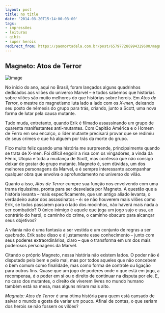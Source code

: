```yaml
---
layout: post
title: no title
date: '2014-08-20T15:14:00-03:00'
tags:
- impressões
- leituras
- gibis
- super heróis
redirect_from: https://paomortadela.com.br/post/657977286994329600/magneto-atos-de-terror
---
```

## Magneto: Atos de Terror

![image](https://64.media.tumblr.com/d5b784a7edfe7a757fdfe02655abf377/df490fc284b2cab6-f1/s540x810/85a6b679238b59ccd8f355516325dfc29862702c.png)

No início do ano, aqui no Brasil, foram lançados alguns quadrinhos dedicados aos vilões do universo Marvel – e todos sabemos que histórias sobre vilões são muito melhores do que histórias sobre herois. Em _Atos de Terror_, o mestre do magnetismo luta lado a lado com os _X-men_, deixando seu posto de nêmesis do grupo para trás, criando, junto a Scott, uma nova forma de lutar pela causa mutante.

Tudo muda, entretanto, quando Erik é filmado assassinando um grupo de quarenta manifestantes anti-mutantes. Com Capitão América e o Homem de Ferro em seu encalço, o líder mutante precisará provar que se redimiu de seus crimes e que há alguém por trás da morte do grupo.

Fico muito feliz quando uma história me surpreende, principalmente quando se trata de X-men. Foi difícil engolir a rixa com os vingadores, a vinda da Fênix, Utopia e toda a mudança de Scott, mas confesso que não consigo deixar de gostar do grupo mutante. Magneto é, sem dúvidas, um dos melhores personagens da Marvel, e é sempre interessante acompanhar qualquer obra que envolva o aprofundamento no universo do vilão.

Quanto a isso, _Atos de Terror_ cumpre sua função nos envolvendo com uma trama riquíssima, pronta para ser desvelada por Magneto. A questão que a história levanta – mais especificamente, que um antigo aliado levanta, o verdadeiro autor dos assassinatos – é: se não houverem mais vilões como Erik, se todos passarem para o lado dos mocinhos, não haverá mais nada a ser combatido? O único inimigo é aquele que joga um jogo sujo e usa, ao contrário do heroi, o caminho do crime, o caminho obscuro para alcançar seus objetivos?

A vilania não é uma fantasia a ser vestida e um conjunto de regras a ser quebrado. Erik sabe disso e é justamente esse conhecimento – junto com seus poderes extraordinários, claro – que o transforma em um dos mais poderosos personagens da Marvel.

Citando o próprio Magneto, nessa história não existem lados. O poder não é disputado pelo bem e pelo mal, mas por todos aqueles que não concebem o bem comum como finalidade, mas como forma de controle ou ligação para outros fins. Quase que um jogo de poderes onde o que está em jogo, a recompensa, é o poder em si ou o direito de continuar na disputa por ele. E, no caso dos mutantes, o direito de viverem livres no mundo humano também está na mesa, mas alguns miram mais alto.

_Magneto: Atos de Terror_ é uma ótima história para quem está cansado de salvar o mundo e gosta de variar um pouco. Afinal de contas, o que seriam dos herois se não fossem os vilões?

